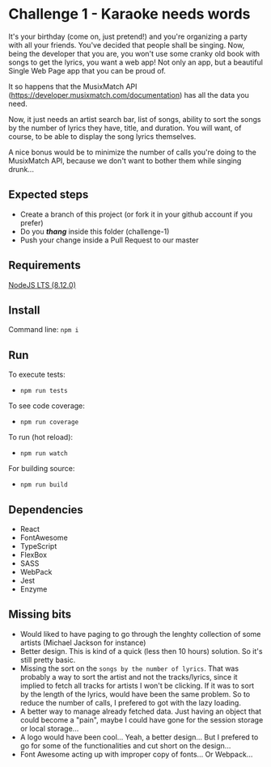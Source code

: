 # Challenge 1 - Karaoke needs words
It's your birthday (come on, just pretend!) and you're organizing a party with all your friends. 
You've decided that people shall be singing. 
Now, being the developer that you are, you won't use some cranky old book with songs to get the lyrics, you want a web 
app! Not only an app, but a beautiful Single Web Page app that you can be proud of.

It so happens that the MusixMatch API (https://developer.musixmatch.com/documentation) has all the data you need.

Now, it just needs an artist search bar, list of songs, ability to sort the songs by the number of lyrics they have, 
title, and duration. You will want, of course, to be able to display the song lyrics themselves. 

A nice bonus would be to minimize the number of calls you're doing to the MusixMatch API, because we don't want to 
bother them while singing drunk...

## Expected steps
+ Create a branch of this project (or fork it in your github account if you prefer)
+ Do you **_thang_** inside this folder (challenge-1)
+ Push your change inside a Pull Request to our master

## Requirements
[NodeJS LTS (8.12.0)](https://nodejs.org/en/download/)

## Install
Command line: `npm i`

## Run
To execute tests:
+ `npm run tests`

To see code coverage:
+ `npm run coverage`

To run (hot reload):
+ `npm run watch`

For building source:
+ `npm run build`

## Dependencies
+ React
+ FontAwesome
+ TypeScript
+ FlexBox
+ SASS
+ WebPack
+ Jest
+ Enzyme

## Missing bits
+ Would liked to have paging to go through the lenghty collection of some artists (Michael Jackson for instance)
+ Better design. This is kind of a quick (less then 10 hours) solution. So it's still pretty basic.
+ Missing the sort on the `songs by the number of lyrics`. That was probably a way to sort the artist and not the tracks/lyrics, since it implied to fetch all tracks for artists I won't be clicking. If it was to sort by the length of the lyrics, would have been the same problem. So to reduce the number of calls, I prefered to got with the lazy loading.
+ A better way to manage already fetched data. Just having an object that could become a "pain", maybe I could have gone for the session storage or local storage... 
+ A logo would have been cool... Yeah, a better design... But I prefered to go for some of the functionalities and cut short on the design... 
+ Font Awesome acting up with improper copy of fonts... Or Webpack...
